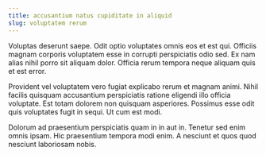 ```yaml
---
title: accusantium natus cupiditate in aliquid
slug: voluptatem rerum
---
```


Voluptas deserunt saepe. Odit optio voluptates omnis eos et est qui. Officiis magnam corporis voluptatem esse in corrupti perspiciatis odio sed. Ex nam alias nihil porro sit aliquam dolor. Officia rerum tempora neque aliquam quis et est error.

Provident vel voluptatem vero fugiat explicabo rerum et magnam animi. Nihil facilis quisquam accusantium perspiciatis ratione eligendi illo officia voluptate. Est totam dolorem non quisquam asperiores. Possimus esse odit quis voluptates fugit in sequi. Ut cum est modi.

Dolorum ad praesentium perspiciatis quam in in aut in. Tenetur sed enim omnis ipsam. Hic praesentium tempora modi enim. A nesciunt et quos quod nesciunt laboriosam nobis.
